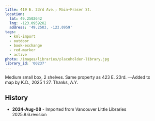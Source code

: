 ```yaml
---
title: 419 E. 23rd Ave.; Main—Fraser St.
location:
  lat: 49.2502642
  lng: -123.0959282
  address: '49.2503, -123.0959'
tags:
  - kml-import
  - outdoor
  - book-exchange
  - red-marker
  - active
photo: /images/libraries/placeholder-library.jpg
library_id: '00237'
---
```

Medium small box, 2 shelves.
Same property as 423 E. 23rd.
—Added to map by K.D., 2025 1 27. Thanks, A.Y.

## History
- **2024-Aug-08** - Imported from Vancouver Little Libraries 2025.8.6.revision

